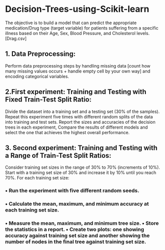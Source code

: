# Decision-Trees-using-Scikit-learn
The objective is to build a model that can predict the appropriate medication/Drug type (target variable) for patients suffering from a specific illness based on their Age, Sex, Blood Pressure, and Cholesterol levels. [Drag.csv]

## 1. Data Preprocessing: 
Perform data preprocessing steps by handling missing data [count how many missing values occurs + handle empty cell by your own way] and encoding categorical variables.
## 2.First experiment: Training and Testing with Fixed Train-Test Split Ratio:
Divide the dataset into a training set and a testing set (30% of the samples).
Repeat this experiment five times with different random splits of the data into training and test sets.
Report the sizes and accuracies of the decision trees in each experiment, Compare the results of different models and select the one that achieves the highest overall performance.
## 3. Second experiment: Training and Testing with a Range of Train-Test Split Ratios: 
Consider training set sizes in the range of 30% to 70% (increments of 10%). 
Start with a training set size of 30% and increase it by 10% until you reach 70%. For each training set size: 
### • Run the experiment with five different random seeds. 
### • Calculate the mean, maximum, and minimum accuracy at each training set size. 
### • Measure the mean, maximum, and minimum tree size. • Store the statistics in a report. • Create two plots: one showing accuracy against training set size and another showing the number of nodes in the final tree against training set size.
